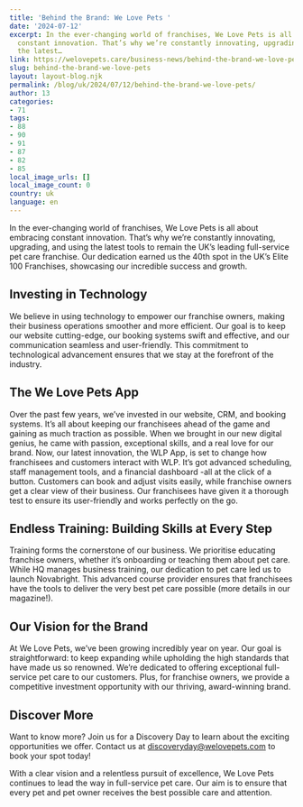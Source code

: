 ```yaml
---
title: 'Behind the Brand: We Love Pets '
date: '2024-07-12'
excerpt: In the ever-changing world of franchises, We Love Pets is all about embracing
  constant innovation. That’s why we’re constantly innovating, upgrading, and using
  the latest…
link: https://welovepets.care/business-news/behind-the-brand-we-love-pets/
slug: behind-the-brand-we-love-pets
layout: layout-blog.njk
permalink: /blog/uk/2024/07/12/behind-the-brand-we-love-pets/
author: 13
categories:
- 71
tags:
- 88
- 90
- 91
- 87
- 82
- 85
local_image_urls: []
local_image_count: 0
country: uk
language: en
---
```


In the ever-changing world of franchises, We Love Pets is all about embracing constant innovation. That’s why we’re constantly innovating, upgrading, and using the latest tools to remain the UK’s leading full-service pet care franchise. Our dedication earned us the 40th spot in the UK’s Elite 100 Franchises, showcasing our incredible success and growth.

## Investing in Technology

We believe in using technology to empower our franchise owners, making their business operations smoother and more efficient. Our goal is to keep our website cutting-edge, our booking systems swift and effective, and our communication seamless and user-friendly. This commitment to technological advancement ensures that we stay at the forefront of the industry.

## The We Love Pets App

Over the past few years, we’ve invested in our website, CRM, and booking systems. It’s all about keeping our franchisees ahead of the game and gaining as much traction as possible. When we brought in our new digital genius, he came with passion, exceptional skills, and a real love for our brand. Now, our latest innovation, the WLP App, is set to change how franchisees and customers interact with WLP. It’s got advanced scheduling, staff management tools, and a financial dashboard -all at the click of a button. Customers can book and adjust visits easily, while franchise owners get a clear view of their business. Our franchisees have given it a thorough test to ensure its user-friendly and works perfectly on the go.

## Endless Training: Building Skills at Every Step

Training forms the cornerstone of our business. We prioritise educating franchise owners, whether it’s onboarding or teaching them about pet care. While HQ manages business training, our dedication to pet care led us to launch Novabright. This advanced course provider ensures that franchisees have the tools to deliver the very best pet care possible (more details in our magazine!).

## Our Vision for the Brand

At We Love Pets, we’ve been growing incredibly year on year. Our goal is straightforward: to keep expanding while upholding the high standards that have made us so renowned. We’re dedicated to offering exceptional full-service pet care to our customers. Plus, for franchise owners, we provide a competitive investment opportunity with our thriving, award-winning brand.

## Discover More

Want to know more? Join us for a Discovery Day to learn about the exciting opportunities we offer. Contact us at [discoveryday@welovepets.com](mailto:discoveryday@welovepets.com) to book your spot today!

With a clear vision and a relentless pursuit of excellence, We Love Pets continues to lead the way in full-service pet care. Our aim is to ensure that every pet and pet owner receives the best possible care and attention.